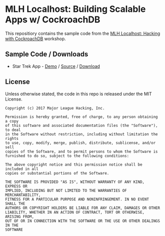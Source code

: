 # MLH Localhost: Building Scalable Apps w/ CockroachDB

This repositiory contains the sample code from the [MLH Localhost: Hacking
with CockroachDB][3] workshop.

## Sample Code / Downloads

 - Star Trek App - [Demo][4] / [Source][1] / [Download][2]

## License

Unless otherwise stated, the code in this repo is released under the MIT
License.

```
Copyright (c) 2017 Major League Hacking, Inc.

Permission is hereby granted, free of charge, to any person obtaining a copy
of this software and associated documentation files (the "Software"), to deal
in the Software without restriction, including without limitation the rights
to use, copy, modify, merge, publish, distribute, sublicense, and/or sell
copies of the Software, and to permit persons to whom the Software is
furnished to do so, subject to the following conditions:

The above copyright notice and this permission notice shall be included in all
copies or substantial portions of the Software.

THE SOFTWARE IS PROVIDED "AS IS", WITHOUT WARRANTY OF ANY KIND, EXPRESS OR
IMPLIED, INCLUDING BUT NOT LIMITED TO THE WARRANTIES OF MERCHANTABILITY,
FITNESS FOR A PARTICULAR PURPOSE AND NONINFRINGEMENT. IN NO EVENT SHALL THE
AUTHORS OR COPYRIGHT HOLDERS BE LIABLE FOR ANY CLAIM, DAMAGES OR OTHER
LIABILITY, WHETHER IN AN ACTION OF CONTRACT, TORT OR OTHERWISE, ARISING FROM,
OUT OF OR IN CONNECTION WITH THE SOFTWARE OR THE USE OR OTHER DEALINGS IN THE
SOFTWARE
```
[1]: https://github.com/MLH/mlh-localhost-cockroachdb
[2]: https://github.com/MLH/mlh-localhost-cockroachdb/archive/master.zip
[3]: https://localhost.mlh.io/activities/intro-to-cockroachdb/
[4]: http://mlhlocal.host/cockroachdb-demo
